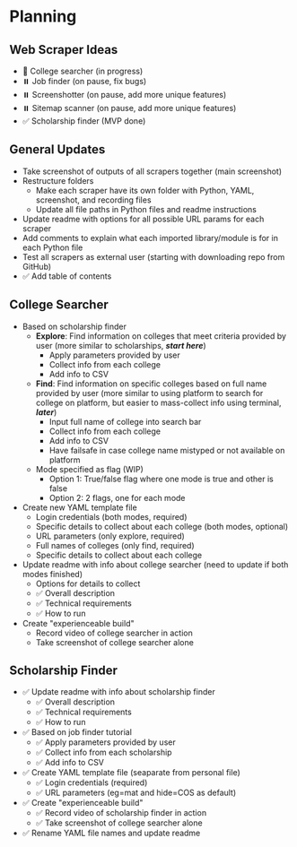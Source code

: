 # Planning

## Web Scraper Ideas
- 🚧 College searcher (in progress)
- ⏸️ Job finder (on pause, fix bugs)
- ⏸️ Screenshotter (on pause, add more unique features)
- ⏸️ Sitemap scanner (on pause, add more unique features)
- ✅ Scholarship finder (MVP done)

## General Updates
- Take screenshot of outputs of all scrapers together (main screenshot)
- Restructure folders
    - Make each scraper have its own folder with Python, YAML, screenshot, and recording files
    - Update all file paths in Python files and readme instructions
- Update readme with options for all possible URL params for each scraper
- Add comments to explain what each imported library/module is for in each Python file
- Test all scrapers as external user (starting with downloading repo from GitHub)
- ✅ Add table of contents

## College Searcher
- Based on scholarship finder
    - **Explore**: Find information on colleges that meet criteria provided by user (more similar to scholarships, **_start here_**)
        - Apply parameters provided by user
        - Collect info from each college
        - Add info to CSV
    - **Find**: Find information on specific colleges based on full name provided by user (more similar to using platform to search for college on platform, but easier to mass-collect info using terminal, **_later_**)
        - Input full name of college into search bar
        - Collect info from each college
        - Add info to CSV
        - Have failsafe in case college name mistyped or not available on platform
    - Mode specified as flag (WIP)
        - Option 1: True/false flag where one mode is true and other is false
        - Option 2: 2 flags, one for each mode
- Create new YAML template file
    - Login credentials (both modes, required)
    - Specific details to collect about each college (both modes, optional)
    - URL parameters (only explore, required)
    - Full names of colleges (only find, required)
    - Specific details to collect about each college
- Update readme with info about college searcher (need to update if both modes finished)
    - Options for details to collect
    - ✅ Overall description
    - ✅ Technical requirements
    - ✅ How to run
- Create "experienceable build"
    - Record video of college searcher in action
    - Take screenshot of college searcher alone

## Scholarship Finder
- ✅ Update readme with info about scholarship finder
    - ✅ Overall description
    - ✅ Technical requirements
    - ✅ How to run
- ✅ Based on job finder tutorial
    - ✅ Apply parameters provided by user
    - ✅ Collect info from each scholarship
    - ✅ Add info to CSV
- ✅ Create YAML template file (seaparate from personal file)
    - ✅ Login credentials (required)
    - ✅ URL parameters (eg=mat and hide=COS as default)
- ✅ Create "experienceable build"
    - ✅ Record video of scholarship finder in action
    - ✅ Take screenshot of college searcher alone
- ✅ Rename YAML file names and update readme